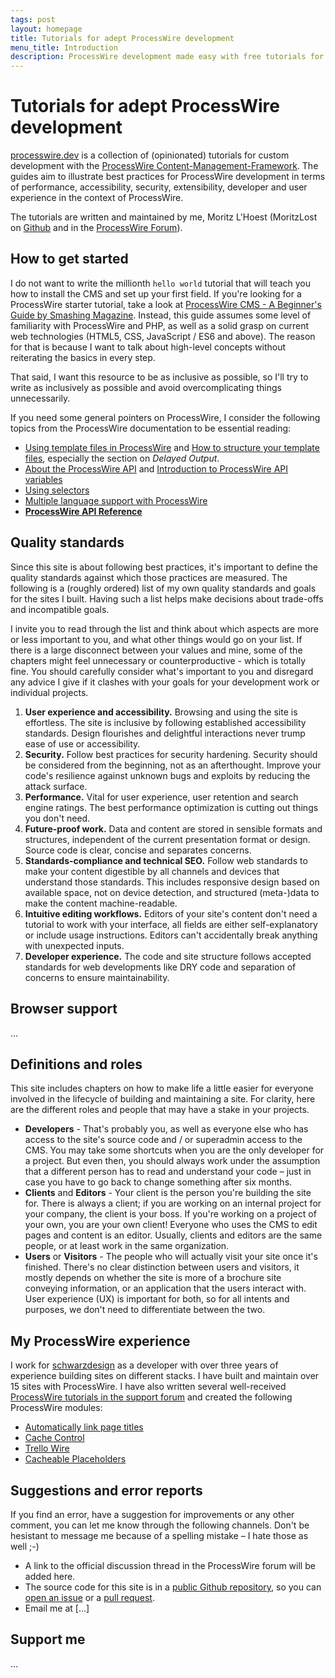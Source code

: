```yaml
---
tags: post
layout: homepage
title: Tutorials for adept ProcessWire development
menu_title: Introduction
description: ProcessWire development made easy with free tutorials for web developers.
---
```


# Tutorials for adept ProcessWire development

[processwire.dev](https://processwire.dev) is a collection of (opinionated) tutorials for custom development with the [ProcessWire Content-Management-Framework](https://processwire.com/). The guides aim to illustrate best practices for ProcessWire development in terms of performance, accessibility, security, extensibility, developer and user experience in the context of ProcessWire.

The tutorials are written and maintained by me, Moritz L'Hoest (MoritzLost on [Github](https://github.com/MoritzLost) and in the [ProcessWire Forum](https://processwire.com/talk/profile/7016-moritzlost/)).

## How to get started

I do not want to write the millionth `hello world` tutorial that will teach you how to install the CMS and set up your first field. If you're looking for a ProcessWire starter tutorial, take a look at [ProcessWire CMS - A Beginner's Guide by Smashing Magazine](https://www.smashingmagazine.com/2016/07/the-aesthetic-of-non-opinionated-content-management-a-beginners-guide-to-processwire/). Instead, this guide assumes some level of familiarity with ProcessWire and PHP, as well as a solid grasp on current web technologies (HTML5, CSS, JavaScript / ES6 and above). The reason for that is because I want to talk about high-level concepts without reiterating the basics in every step.

That said, I want this resource to be as inclusive as possible, so I'll try to write as inclusively as possible and avoid overcomplicating things unnecessarily.

If you need some general pointers on ProcessWire, I consider the following topics from the ProcessWire documentation to be essential reading:

- [Using template files in ProcessWire](https://processwire.com/docs/start/templates/) and [How to structure your template files](https://processwire.com/docs/tutorials/how-to-structure-your-template-files/), especially the section on _Delayed Output_.
- [About the ProcessWire API](https://processwire.com/docs/start/api/) and [Introduction to ProcessWire API variables](https://processwire.com/docs/start/variables/)
- [Using selectors](https://processwire.com/docs/selectors/)
- [Multiple language support with ProcessWire](https://processwire.com/docs/multi-language-support/)
- **[ProcessWire API Reference](https://processwire.com/api/ref/)**

## Quality standards

Since this site is about following best practices, it's important to define the quality standards against which those practices are measured. The following is a (roughly ordered) list of my own quality standards and goals for the sites I built. Having such a list helps make decisions about trade-offs and incompatible goals.

I invite you to read through the list and think about which aspects are more or less important to you, and what other things would go on your list. If there is a large disconnect between your values and mine, some of the chapters might feel unnecessary or counterproductive - which is totally fine. You should carefully consider what's important to you and disregard any advice I give if it clashes with your goals for your development work or individual projects.

1. **User experience and accessibility.** Browsing and using the site is effortless. The site is inclusive by following established accessibility standards. Design flourishes and delightful interactions never trump ease of use or accessibility.
2. **Security.** Follow best practices for security hardening. Security should be considered from the beginning, not as an afterthought. Improve your code's resilience against unknown bugs and exploits by reducing the attack surface.
3. **Performance.** Vital for user experience, user retention and search engine ratings. The best performance optimization is cutting out things you don't need.
4. **Future-proof work.** Data and content are stored in sensible formats and structures, independent of the current presentation format or design. Source code is clear, concise and separates concerns.
5. **Standards-compliance and technical SEO.** Follow web standards to make your content digestible by all channels and devices that understand those standards. This includes responsive design based on available space, not on device detection, and structured (meta-)data to make the content machine-readable.
6. **Intuitive editing workflows.** Editors of your site's content don't need a tutorial to work with your interface, all fields are either self-explanatory or include usage instructions. Editors can't accidentally break anything with unexpected inputs.
7. **Developer experience.** The code and site structure follows accepted standards for web developments like DRY code and separation of concerns to ensure maintainability.

## Browser support

...

## Definitions and roles

This site includes chapters on how to make life a little easier for everyone involved in the lifecycle of building and maintaining a site. For clarity, here are the different roles and people that may have a stake in your projects.

- **Developers** - That's probably you, as well as everyone else who has access to the site's source code and / or superadmin access to the CMS. You may take some shortcuts when you are the only developer for a project. But even then, you should always work under the assumption that a different person has to read and understand your code – just in case you have to go back to change something after six months.
- **Clients** and **Editors** - Your client is the person you're building the site for. There is always a client; if you are working on an internal project for your company, the client is your boss. If you're working on a project of your own, you are your own client! Everyone who uses the CMS to edit pages and content is an editor. Usually, clients and editors are the same people, or at least work in the same organization.
- **Users** or **Visitors** - The people who will actually visit your site once it's finished. There's no clear distinction between users and visitors, it mostly depends on whether the site is more of a brochure site conveying information, or an application that the users interact with. User experience (UX) is important for both, so for all intents and purposes, we don't need to differentiate between the two.

## My ProcessWire experience

I work for [schwarzdesign](https://www.schwarzdesign.de/) as a developer with over three years of experience building sites on different stacks. I have built and maintain over 15 sites with ProcessWire. I have also written several well-received [ProcessWire tutorials in the support forum](https://processwire.com/talk/profile/7016-moritzlost/content/?type=forums_topic&change_section=1) and created the following ProcessWire modules:

- [Automatically link page titles](https://processwire.com/talk/topic/20378-automatically-link-page-titles/)
- [Cache Control](https://github.com/MoritzLost/ProcessCacheControl)
- [Trello Wire](https://github.com/MoritzLost/TrelloWire)
- [Cacheable Placeholders](https://github.com/MoritzLost/CachePlaceholders)

## Suggestions and error reports

If you find an error, have a suggestion for improvements or any other comment, you can let me know through the following channels. Don't be hesistant to message me because of a spelling mistake – I hate those as well ;-)

- A link to the official discussion thread in the ProcessWire forum will be added here.
- The source code for this site is in a [public Github repository](https://github.com/MoritzLost/ProcessWireDev), so you can [open an issue](https://github.com/MoritzLost/ProcessWireDev/issues) or a [pull request](https://github.com/MoritzLost/ProcessWireDev/pulls).
- Email me at [...]

## Support me

...
